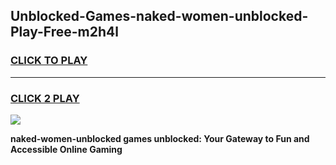 
## Unblocked-Games-naked-women-unblocked-Play-Free-m2h4l
<h3>
<a href="https://premium76.site?title=naked-women-unblocked&ref=23A">CLICK TO PLAY</a></h3>
<hr>

<h3>
<a href="https://premium76.site?title=naked-women-unblocked&ref=23A">CLICK 2 PLAY</a>
  
</h3>

<a href="https://premium76.site?title=naked-women-unblocked&ref=23A"><img src="https://clearcache.store/games.png"></a>


**naked-women-unblocked games unblocked: Your Gateway to Fun and Accessible Online Gaming**
